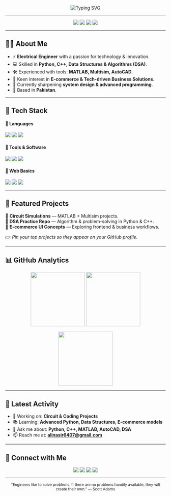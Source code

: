 <!-- Profile Header -->
<p align="center">
  <img src="https://readme-typing-svg.demolab.com?font=Inter&weight=700&size=28&pause=1000&color=36BCF7&center=true&vCenter=true&width=750&lines=Hi%2C+I'm+Ali+Nasir+%F0%9F%91%8B;Electrical+Engineer+%7C+Developer;Python+%7C+C%2B%2B+%7C+DSA+Enthusiast;Passionate+about+Tech+%26+E-commerce" alt="Typing SVG" />
</p>

---

<p align="center">
  <a href="https://github.com/AliNasir"><img src="https://img.shields.io/badge/GitHub-%23181717.svg?style=for-the-badge&logo=github&logoColor=white" /></a>
  <a href="mailto:alinasir6407@gmail.com"><img src="https://img.shields.io/badge/Email-D14836?style=for-the-badge&logo=gmail&logoColor=white" /></a>
  <a href="https://www.linkedin.com/in/ali-nasir"><img src="https://img.shields.io/badge/LinkedIn-0A66C2?style=for-the-badge&logo=linkedin&logoColor=white" /></a>
  <a href="https://ali-nasir-portfolio.com"><img src="https://img.shields.io/badge/Portfolio-111111?style=for-the-badge&logo=vercel&logoColor=white" /></a>
</p>

---

## 👨‍💻 About Me  
- ⚡ **Electrical Engineer** with a passion for technology & innovation.  
- 💻 Skilled in **Python, C++, Data Structures & Algorithms (DSA)**.  
- 🛠 Experienced with tools: **MATLAB, Multisim, AutoCAD**.  
- 🛒 Keen interest in **E-commerce & Tech-driven Business Solutions**.  
- 🌱 Currently sharpening **system design & advanced programming**.  
- 📍 Based in **Pakistan**.  

---

## 🧰 Tech Stack  

#### 🔹 Languages  
<p>
  <img src="https://img.shields.io/badge/Python-3776AB?style=for-the-badge&logo=python&logoColor=white" />
  <img src="https://img.shields.io/badge/C++-00599C?style=for-the-badge&logo=cplusplus&logoColor=white" />
  <img src="https://img.shields.io/badge/DSA-FFA500?style=for-the-badge&logo=databricks&logoColor=white" />
</p>

#### 🔹 Tools & Software  
<p>
  <img src="https://img.shields.io/badge/MATLAB-ff7f0e?style=for-the-badge&logo=mathworks&logoColor=white" />
  <img src="https://img.shields.io/badge/Multisim-00457C?style=for-the-badge&logo=ni&logoColor=white" />
  <img src="https://img.shields.io/badge/AutoCAD-E51050?style=for-the-badge&logo=autodesk&logoColor=white" />
</p>

#### 🔹 Web Basics  
<p>
  <img src="https://img.shields.io/badge/HTML5-E34F26?style=for-the-badge&logo=html5&logoColor=white" />
  <img src="https://img.shields.io/badge/CSS3-1572B6?style=for-the-badge&logo=css3&logoColor=white" />
  <img src="https://img.shields.io/badge/JavaScript-F7DF1E?style=for-the-badge&logo=javascript&logoColor=black" />
</p>

---

## 🚀 Featured Projects  
🔹 **Circuit Simulations** — MATLAB + Multisim projects.  
🔹 **DSA Practice Repo** — Algorithm & problem-solving in Python & C++.  
🔹 **E-commerce UI Concepts** — Exploring frontend & business workflows.  

👉 *Pin your top projects so they appear on your GitHub profile.*

---

## 📊 GitHub Analytics  
<p align="center">
  <img height="170" src="https://github-readme-stats.vercel.app/api?username=AliNasir&show_icons=true&theme=tokyonight&hide_border=true" />
  <img height="170" src="https://github-readme-stats.vercel.app/api/top-langs/?username=AliNasir&layout=compact&theme=tokyonight&hide_border=true" />
</p>

<p align="center">
  <img height="170" src="https://streak-stats.demolab.com?user=AliNasir&theme=tokyonight&hide_border=true" />
</p>

---

## 📝 Latest Activity  
- 🔭 Working on: **Circuit & Coding Projects**  
- 📚 Learning: **Advanced Python, Data Structures, E-commerce models**  
- 💬 Ask me about: **Python, C++, MATLAB, AutoCAD, DSA**  
- 📫 Reach me at: **alinasir6407@gmail.com**  

---

## 🤝 Connect with Me  
<p align="center">
  <a href="mailto:alinasir6407@gmail.com"><img src="https://img.shields.io/badge/Email-D14836?style=for-the-badge&logo=gmail&logoColor=white" /></a>
  <a href="https://www.linkedin.com/in/ali-nasir"><img src="https://img.shields.io/badge/LinkedIn-0A66C2?style=for-the-badge&logo=linkedin&logoColor=white" /></a>
  <a href="https://github.com/AliNasir"><img src="https://img.shields.io/badge/GitHub-181717?style=for-the-badge&logo=github&logoColor=white" /></a>
  <a href="https://ali-nasir-portfolio.com"><img src="https://img.shields.io/badge/Portfolio-111111?style=for-the-badge&logo=vercel&logoColor=white" /></a>
</p>

---

<p align="center">
  <sub>“Engineers like to solve problems. If there are no problems handily available, they will create their own.” — Scott Adams</sub>  
</p>

